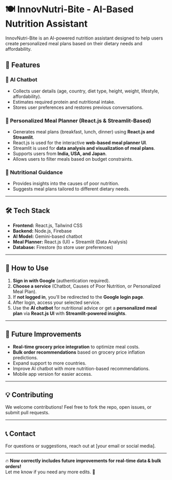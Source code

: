 # 🍽️ InnovNutri-Bite - AI-Based Nutrition Assistant  

InnovNutri-Bite is an AI-powered nutrition assistant designed to help users create personalized meal plans based on their dietary needs and affordability.  

## 🚀 Features  

### 🔹 **AI Chatbot**  
- Collects user details (age, country, diet type, height, weight, lifestyle, affordability).  
- Estimates required protein and nutritional intake.  
- Stores user preferences and restores previous conversations.  

### 🔹 **Personalized Meal Planner (React.js & Streamlit-Based)**  
- Generates meal plans (breakfast, lunch, dinner) using **React.js and Streamlit**.  
- React.js is used for the interactive **web-based meal planner UI**.  
- Streamlit is used for **data analysis and visualization of meal plans**.  
- Supports users from **India, USA, and Japan**.  
- Allows users to filter meals based on budget constraints.  

### 🔹 **Nutritional Guidance**  
- Provides insights into the causes of poor nutrition.  
- Suggests meal plans tailored to different dietary needs.  

---

## 🛠️ Tech Stack  
- **Frontend:** React.js, Tailwind CSS  
- **Backend:** Node.js, Firebase  
- **AI Model:** Gemini-based chatbot  
- **Meal Planner:** React.js (UI) + Streamlit (Data Analysis)  
- **Database:** Firestore (to store user preferences)  

---

## 📌 How to Use  
1. **Sign in with Google** (authentication required).  
2. **Choose a service** (Chatbot, Causes of Poor Nutrition, or Personalized Meal Plan).  
3. If **not logged in**, you'll be redirected to the **Google login page**.  
4. After login, access your selected service.  
5. Use the **AI chatbot** for nutritional advice or get a **personalized meal plan** via **React.js UI** with **Streamlit-powered insights**.  

---

## 🎯 Future Improvements  
- **Real-time grocery price integration** to optimize meal costs.  
- **Bulk order recommendations** based on grocery price inflation predictions.  
- Expand support to more countries.  
- Improve AI chatbot with more nutrition-based recommendations.  
- Mobile app version for easier access.  

---

## 💡 Contributing  
We welcome contributions! Feel free to fork the repo, open issues, or submit pull requests.  

---

## 📞 Contact  
For questions or suggestions, reach out at [your email or social media].  

---

🔥 **Now correctly includes future improvements for real-time data & bulk orders!**  
Let me know if you need any more edits. 🚀  

